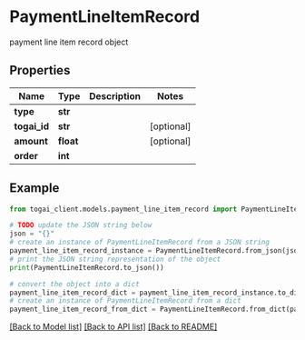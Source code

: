# PaymentLineItemRecord

payment line item record object

## Properties

Name | Type | Description | Notes
------------ | ------------- | ------------- | -------------
**type** | **str** |  | 
**togai_id** | **str** |  | [optional] 
**amount** | **float** |  | [optional] 
**order** | **int** |  | 

## Example

```python
from togai_client.models.payment_line_item_record import PaymentLineItemRecord

# TODO update the JSON string below
json = "{}"
# create an instance of PaymentLineItemRecord from a JSON string
payment_line_item_record_instance = PaymentLineItemRecord.from_json(json)
# print the JSON string representation of the object
print(PaymentLineItemRecord.to_json())

# convert the object into a dict
payment_line_item_record_dict = payment_line_item_record_instance.to_dict()
# create an instance of PaymentLineItemRecord from a dict
payment_line_item_record_from_dict = PaymentLineItemRecord.from_dict(payment_line_item_record_dict)
```
[[Back to Model list]](../README.md#documentation-for-models) [[Back to API list]](../README.md#documentation-for-api-endpoints) [[Back to README]](../README.md)


